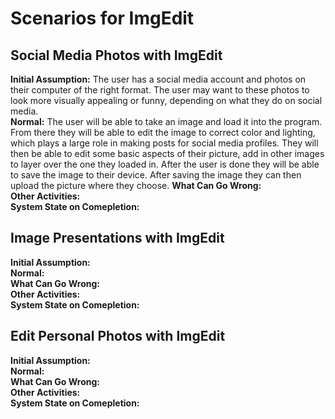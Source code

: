 # Scenarios for ImgEdit

## Social Media Photos with ImgEdit
**Initial Assumption:** The user has a social media account and photos on their computer of the right format. The user may 
want to these photos to look more visually appealing or funny, depending on what they do on social media.  
**Normal:**  The user will be able to take an image and load it into the program. From there they will be able to edit the image to correct color and lighting, which plays a large role in making posts for social media profiles. They will then be able to edit some basic aspects of their picture, add in other images to layer over the one they loaded in. After the user is done they will be able to save the image to their device. After saving the image they can then upload the picture where they choose.
**What Can Go Wrong:**  
**Other Activities:**  
**System State on Comepletion:**  
## Image Presentations with ImgEdit
**Initial Assumption:**  
**Normal:**  
**What Can Go Wrong:**  
**Other Activities:**  
**System State on Comepletion:**  
## Edit Personal Photos with ImgEdit 
**Initial Assumption:**  
**Normal:**  
**What Can Go Wrong:**  
**Other Activities:**  
**System State on Comepletion:**  
